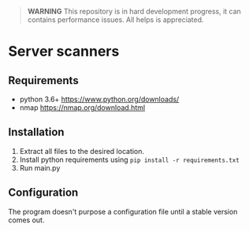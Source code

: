 > **WARNING** This repository is in hard development progress, it can contains performance issues. All helps is appreciated.

# Server scanners

## Requirements
- python 3.6+ <https://www.python.org/downloads/>
- nmap <https://nmap.org/download.html>

## Installation
1. Extract all files to the desired location.
2. Install python requirements using `pip install -r requirements.txt` 
3. Run main.py

## Configuration
The program doesn't purpose a configuration file until a stable version comes out.
